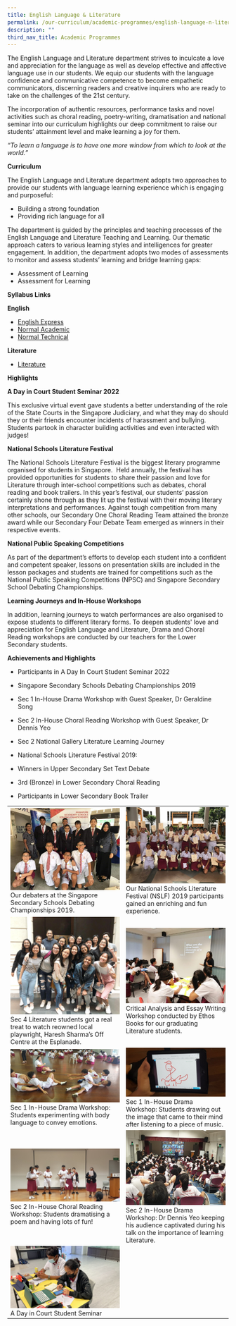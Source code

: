 ```yaml
---
title: English Language & Literature
permalink: /our-curriculum/academic-programmes/english-language-n-literature/
description: ""
third_nav_title: Academic Programmes
---
```

The English Language and Literature department strives to inculcate a love and appreciation for the language as well as develop effective and affective language use in our students. We equip our students with the language confidence and communicative competence to become empathetic communicators, discerning readers and creative inquirers who are ready to take on the challenges of the 21st century. 

The incorporation of authentic resources, performance tasks and novel activities such as choral reading, poetry-writing, dramatisation and national seminar into our curriculum highlights our deep commitment to raise our students’ attainment level and make learning a joy for them. 

_“To learn a language is to have one more window from which to look at the world.”_

**Curriculum**  

The English Language and Literature department adopts two approaches to provide our students with language learning experience which is engaging and purposeful:   

*   Building a strong foundation
*   Providing rich language for all 

The department is guided by the principles and teaching processes of the English Language and Literature Teaching and Learning. Our thematic approach caters to various learning styles and intelligences for greater engagement. In addition, the department adopts two modes of assessments to monitor and assess students’ learning and bridge learning gaps:  

*   Assessment of Learning
*   Assessment for Learning

**Syllabus Links** 

**English**

*   [English Express](/files/1184_y23_sy.pdf)
*   [Normal Academic](/files/1190_y23_sy.pdf)
*   [Normal Technical](/files/1195_y23_sy.pdf)


**Literature**

*   [Literature](/files/Assessment%20Syllabus%20for%20Damai%20Secondary%20Lower%20Secondary%20Literature.pdf)

**Highlights**

  

**A Day in Court Student Seminar 2022**

This exclusive virtual event gave students a better understanding of the role of the State Courts in the Singapore Judiciary, and what they may do should they or their friends encounter incidents of harassment and bullying. Students partook in character building activities and even interacted with judges!

  

**National Schools Literature Festival**

The National Schools Literature Festival is the biggest literary programme organised for students in Singapore.  Held annually, the festival has provided opportunities for students to share their passion and love for Literature through inter-school competitions such as debates, choral reading and book trailers. In this year’s festival, our students’ passion certainly shone through as they lit up the festival with their moving literary interpretations and performances. Against tough competition from many other schools, our Secondary One Choral Reading Team attained the bronze award while our Secondary Four Debate Team emerged as winners in their respective events.

  

**National Public Speaking Competitions**

As part of the department’s efforts to develop each student into a confident and competent speaker, lessons on presentation skills are included in the lesson packages and students are trained for competitions such as the National Public Speaking Competitions (NPSC) and Singapore Secondary School Debating Championships.  

  

**Learning Journeys and In-House Workshops**

In addition, learning journeys to watch performances are also organised to expose students to different literary forms. To deepen students' love and appreciation for English Language and Literature, Drama and Choral Reading workshops are conducted by our teachers for the Lower Secondary students. 

  

**Achievements and Highlights**

*   Participants in A Day In Court Student Seminar 2022
*   Singapore Secondary Schools Debating Championships 2019
*   Sec 1 In-House Drama Workshop with Guest Speaker, Dr Geraldine Song 
*   Sec 2 In-House Choral Reading Workshop with Guest Speaker, Dr Dennis Yeo 
*   Sec 2 National Gallery Literature Learning Journey 
*   National Schools Literature Festival 2019:

*   Winners in Upper Secondary Set Text Debate
*   3rd (Bronze) in Lower Secondary Choral Reading
*   Participants in Lower Secondary Book Trailer


<table>
<tbody>
<tr>
<td><img src="/images/el1.jpg">
<div>Our debaters at the Singapore Secondary Schools Debating Championships 2019.</div>
</td>
<td><img src="/images/el2.jpg">
<div>Our National Schools Literature Festival (NSLF) 2019 participants gained an enriching and fun experience.</div>
</td>
</tr>
<tr>
<td><img src="/images/el3.jpg">
<div>Sec 4 Literature students got a real treat to watch reowned local playwright, Haresh Sharma&rsquo;s Off Centre at the Esplanade.</div>
</td>
<td><img src="/images/el4.jpg">
<div>Critical Analysis and Essay Writing Workshop conducted by Ethos Books for our graduating Literature students.</div>
</td>
</tr>
<tr>
<td><img src="/images/el5.jpg">
<div>Sec 1 In-House Drama Workshop: Students experimenting with body language to convey emotions.</div>
</td>
<td><img src="/images/el6.jpg">
<div>Sec 1 In-House Drama Workshop: Students drawing out the image that came to their mind after listening to a piece of music.</div>
</td>
</tr>
<tr>
<td><img src="/images/el7.jpg">Sec 2 In-House Choral Reading Workshop: Students dramatising a poem and having lots of fun!</td>
<td><img src="/images/el8.jpg">Sec 2 In-House Drama Workshop: Dr Dennis Yeo keeping his audience captivated during his talk on the importance of learning Literature.</td>
</tr>
<tr>
	<td><img src="/images/A%20Day%20in%20Court%20Student%20Seminar.jpg">A Day in Court Student Seminar</td>
	</tr>
</tbody>
</table>